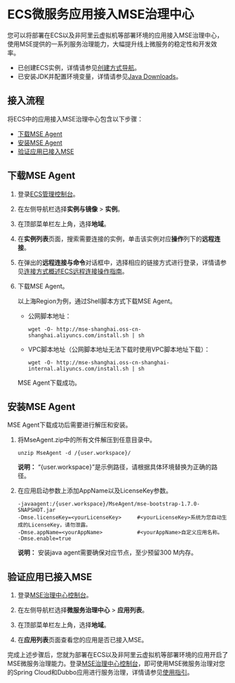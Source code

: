 # ECS微服务应用接入MSE治理中心

您可以将部署在ECS以及非阿里云虚拟机等部署环境的应用接入MSE治理中心，使用MSE提供的一系列服务治理能力，大幅提升线上微服务的稳定性和开发效率。

-   已创建ECS实例，详情请参见[创建方式导航](/cn.zh-CN/实例/创建实例/创建方式导航.md)。
-   已安装JDK并配置环境变量，详情请参见[Java Downloads](https://www.oracle.com/downloads/)。

## 接入流程

将ECS中的应用接入MSE治理中心包含以下步骤：

-   [下载MSE Agent](#section_il5_w4o_fki)
-   [安装MSE Agent](#section_nio_xc6_54v)
-   [验证应用已接入MSE](#section_wfq_ohg_8zr)

## 下载MSE Agent

1.  登录[ECS管理控制台](https://ecs.console.aliyun.com)。

2.  在左侧导航栏选择**实例与镜像** \> **实例**。

3.  在顶部菜单栏左上角，选择**地域**。

4.  在**实例列表**页面，搜索需要连接的实例，单击该实例对应**操作**列下的**远程连接**。

5.  在弹出的**远程连接与命令**对话框中，选择相应的链接方式进行登录，详情请参见[连接方式概述ECS远程连接操作指南](/cn.zh-CN/实例/连接实例/连接方式概述.md)。

6.  下载MSE Agent。

    以上海Region为例，通过Shell脚本方式下载MSE Agent。

    -   公网脚本地址：

        ```
        wget -O- http://mse-shanghai.oss-cn-shanghai.aliyuncs.com/install.sh | sh
        ```

    -   VPC脚本地址（公网脚本地址无法下载时使用VPC脚本地址下载）：

        ```
        wget -O- http://mse-shanghai.oss-cn-shanghai-internal.aliyuncs.com/install.sh | sh
        ```

    MSE Agent下载成功。


## 安装MSE Agent

MSE Agent下载成功后需要进行解压和安装。

1.  将MseAgent.zip中的所有文件解压到任意目录中。

    ```
    unzip MseAgent -d /{user.workspace}/
    ```

    **说明：** “\{user.workspace\}”是示例路径，请根据具体环境替换为正确的路径。

2.  在应用启动参数上添加AppName以及LicenseKey参数。

    ```
    -javaagent:/{user.workspace}/MseAgent/mse-bootstrap-1.7.0-SNAPSHOT.jar
    -Dmse.licenseKey=<yourLicenseKey>     #<yourLicenseKey>系统为您自动生成的LicenseKey，请勿泄露。
    -Dmse.appName=<yourAppName>           #<yourAppName>自定义应用名称。
    -Dmse.enable=true
    ```

    **说明：** 安装java agent需要确保对应节点，至少预留300 M内存。


## 验证应用已接入MSE

1.  登录[MSE治理中心控制台](https://mse.console.aliyun.com/#/msc/home)。

2.  在左侧导航栏选择**微服务治理中心** \> **应用列表**。

3.  在顶部菜单栏左上角，选择**地域**。

4.  在**应用列表**页面查看您的应用是否已接入MSE。


完成上述步骤后，您就为部署在ECS以及非阿里云虚拟机等部署环境的应用开启了MSE微服务治理能力。登录[MSE治理中心控制台](https://mse.console.aliyun.com/#/msc/home)，即可使用MSE微服务治理对您的Spring Cloud和Dubbo应用进行服务治理，详情请参见[使用指引](/cn.zh-CN/.md)。

